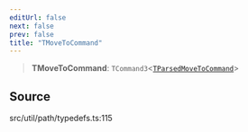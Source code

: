 ```yaml
---
editUrl: false
next: false
prev: false
title: "TMoveToCommand"
---
```


> **TMoveToCommand**: `TCommand3`\<[`TParsedMoveToCommand`](TParsedMoveToCommand.md)\>

## Source

src/util/path/typedefs.ts:115
